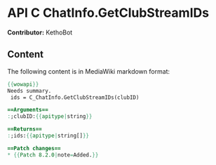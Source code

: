 # API C ChatInfo.GetClubStreamIDs

**Contributor:** KethoBot

## Content

The following content is in MediaWiki markdown format:

```mediawiki
{{wowapi}}
Needs summary.
 ids = C_ChatInfo.GetClubStreamIDs(clubID)

==Arguments==
:;clubID:{{apitype|string}}

==Returns==
:;ids:{{apitype|string[]}}

==Patch changes==
* {{Patch 8.2.0|note=Added.}}
```
